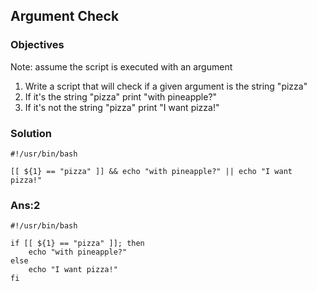 ## Argument Check

### Objectives

Note: assume the script is executed with an argument

1. Write a script that will check if a given argument is the string "pizza"
2. If it's the string "pizza" print "with pineapple?"
3. If it's not the string "pizza" print "I want pizza!"

### Solution
```
#!/usr/bin/bash

[[ ${1} == "pizza" ]] && echo "with pineapple?" || echo "I want pizza!"
```

### Ans:2
```
#!/usr/bin/bash

if [[ ${1} == "pizza" ]]; then
    echo "with pineapple?"
else
    echo "I want pizza!"
fi
```